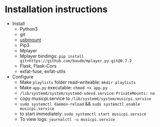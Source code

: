 # Installation instructions
- Install 
  - Python3
  - git
  - [usbmount](https://github.com/rbrito/usbmount/issues/25#issuecomment-518033241)
  - Pip3
  - Mplayer
  - Mplayer bindings: `pip install git+https://github.com/baudm/mplayer.py.git@0.7.2`
  - Flask, Flask-Cors
  - exfat-fuse, exfat-utils
- Configure
  - Make `playlists` folder read-writeable: `mkdir playlists`
  - Make `app.py` executable: `chmod +x app.py`
  - `/lib/systemd/system/systemd-udevd.service`: `PrivateMounts: no`
  - copy musicpi.service to `/lib/systemd/system/musicpi.service`
  - `sudo systemctl daemon-reload` && `sudo systemctl enable musicpi.service`
  - to start immediately: `sudo systemctl start musicpi.service`
  - To view logs: `journalctl -u musicpi.service`
